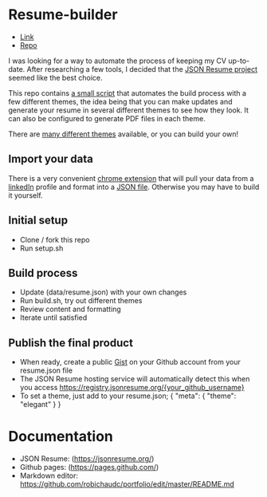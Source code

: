 # Resume-builder

- [Link](https://registry.jsonresume.org/robichaudc)
- [Repo](https://github.com/robichaudc/resume-source)

I was looking for a way to automate the process of keeping my CV up-to-date. After researching a few tools, I decided that the [JSON Resume project](https://jsonresume.org/) seemed like the best choice.

<!-- Script link broken -->
This repo contains [a small script](./blob/main/build.sh) that automates the build process with a few different themes, the idea being that you can make updates and generate your resume in several different themes to see how they look. It can also be configured to generate PDF files in each theme.

There are [many different themes](https://jsonresume.org/themes/) available, or you can build your own!

## Import your data
There is a very convenient [chrome extension](https://chrome.google.com/webstore/detail/json-resume-exporter/caobgmmcpklomkcckaenhjlokpmfbdec) that will pull your data from a [linkedIn](https://www.linkedin.com/) profile and format into a [JSON file](./blob/main/data/resume.json). Otherwise you may have to build it yourself.

## Initial setup

- Clone / fork this repo
- Run setup.sh 


## Build process
- Update (data/resume.json) with your own changes
- Run build.sh, try out different themes
- Review content and formatting
- Iterate until satisfied

## Publish the final product
- When ready, create a public [Gist](http://gist.github.com/) on your Github account from your resume.json file
- The JSON Resume hosting service will automatically detect this when you access https://registry.jsonresume.org/{your_github_username}
- To set a theme, just add to your resume.json;
{ "meta": { "theme": "elegant" } }

# Documentation
- JSON Resume: (https://jsonresume.org/)
- Github pages: (https://pages.github.com/)
- Markdown editor: https://github.com/robichaudc/portfolio/edit/master/README.md
